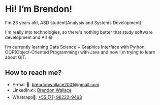 # Hi! I’m Brendon!
I'm 23 years old, ASD student(Analysis and Systems Development).

I'm really into technologies, so there's nothing better that study software development and AI! 😁

I’m currently learning Data Science + Graphics Interface with Python, OOP(Object-Oriented Programming) with Java and now I,m trying to learn about GIT.

## How to reach me?

 - E-mail 📧: brendonwallace2001@gmail.com  
 - LinkedIn✍️: [Brendon Wallace](https://www.linkedin.com/in/brendon-wallace-800a431b9?utm_source=share&utm_campaign=share_via&utm_content=profile&utm_medium=android_app)
 - Whatsapp📱: [+55 (71) 98222-9493](https://wa.me/5571982229493)

<!---
brendonwallacee/brendonwallacee is a ✨ special ✨ repository because its `README.md` (this file) appears on your GitHub profile.
You can click the Preview link to take a look at your changes.
--->
